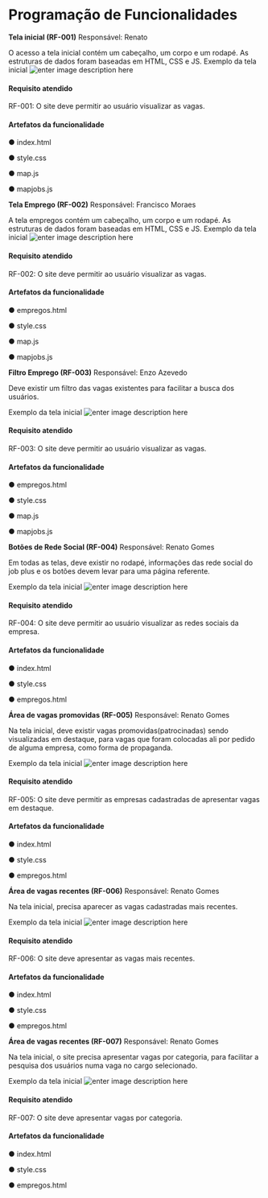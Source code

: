 # Programação de Funcionalidades

**Tela inicial (RF-001)**
Responsável: Renato  

O acesso a tela inicial contém um cabeçalho, um corpo e um rodapé. As estruturas de dados foram baseadas em HTML, CSS e JS.
Exemplo da tela inicial
![enter image description here](https://prnt.sc/hWyJ99Y0Cdcf)
#### Requisito atendido

RF-001: O site deve permitir ao usuário visualizar as vagas.

#### Artefatos da funcionalidade

● index.html

● style.css

● map.js

● mapjobs.js


**Tela Emprego (RF-002)**
Responsável: Francisco Moraes

A tela empregos contém um cabeçalho, um corpo e um rodapé. As estruturas de dados foram baseadas em HTML, CSS e JS.
Exemplo da tela inicial
![enter image description here](https://prnt.sc/hWyJ99Y0Cdcf)
#### Requisito atendido

RF-002: O site deve permitir ao usuário visualizar as vagas.

#### Artefatos da funcionalidade

● empregos.html

● style.css

● map.js

● mapjobs.js

**Filtro Emprego (RF-003)**
Responsável: Enzo Azevedo

Deve existir um filtro das vagas existentes para facilitar a busca dos usuários.

Exemplo da tela inicial
![enter image description here](https://prnt.sc/hWyJ99Y0Cdcf)
#### Requisito atendido

RF-003: O site deve permitir ao usuário visualizar as vagas.

#### Artefatos da funcionalidade

● empregos.html

● style.css

● map.js

● mapjobs.js

**Botões de Rede Social (RF-004)**
Responsável: Renato Gomes

Em todas as telas, deve existir no rodapé, informações das rede social do job plus e os botões devem levar para uma página referente.

Exemplo da tela inicial
![enter image description here](https://prnt.sc/hWyJ99Y0Cdcf)
#### Requisito atendido

RF-004: O site deve permitir ao usuário visualizar as redes sociais da empresa.

#### Artefatos da funcionalidade

● index.html

● style.css

● empregos.html

**Área de vagas promovidas (RF-005)**
Responsável: Renato Gomes

Na tela inicial, deve existir vagas promovidas(patrocinadas) sendo visualizadas em destaque, para vagas que foram colocadas ali por pedido de alguma empresa, como forma de propaganda.

Exemplo da tela inicial
![enter image description here](https://prnt.sc/hWyJ99Y0Cdcf)
#### Requisito atendido

RF-005: O site deve permitir as empresas cadastradas de apresentar vagas em destaque.

#### Artefatos da funcionalidade

● index.html

● style.css

● empregos.html


**Área de vagas recentes (RF-006)**
Responsável: Renato Gomes

Na tela inicial, precisa aparecer as vagas cadastradas mais recentes.

Exemplo da tela inicial
![enter image description here](https://prnt.sc/hWyJ99Y0Cdcf)
#### Requisito atendido

RF-006: O site deve apresentar as vagas mais recentes.

#### Artefatos da funcionalidade

● index.html

● style.css

● empregos.html

**Área de vagas recentes (RF-007)**
Responsável: Renato Gomes

Na tela inicial, o site precisa apresentar vagas por categoria, para facilitar a pesquisa dos usuários numa vaga no cargo selecionado.

Exemplo da tela inicial
![enter image description here](https://prnt.sc/hWyJ99Y0Cdcf)
#### Requisito atendido

RF-007: O site deve apresentar vagas por categoria.

#### Artefatos da funcionalidade

● index.html

● style.css

● empregos.html